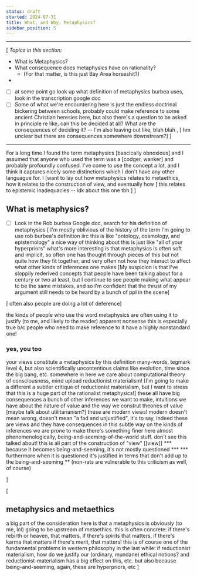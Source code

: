 ```yaml
---
status: draft
started: 2024-07-31
title: What, and Why, Metaphysics?
sidebar_position: 5
---
```



***
[
*Topics in this section:*

- What is Metaphysics?
- What consequence does metaphysics have on rationality?
  - (For that matter, is this just Bay Area horseshit?)
-

- [ ] at some point go look up what definition of metaphysics burbea uses, look in the transcription google doc
- [ ] Some of what we're encountering here is just the endless doctrinal bickering between schools, probably could make reference to some ancient Christian heresies here, but also there's a question to be asked in principle re like, can this be decided at all? What are the consequences of deciding it? -- I'm also leaving out like, blah blah , [ hm unclear but there are consequences somewhere downstream?]
]

***


For a long time I found the term metaphysics [bascically obnoxious] and I assumed that anyone who used the term was a [codger, wanker] and probably profoundly confused. I've come to use the concept a lot, and I think it captures nicely some distinctions which I don't have any other languague for. I [want to lay out how metaphysics relates to metaethics, how it relates to the construction of view, and eventually how [ this relates to epistemic inadequacies -- idk about this one tbh ] ]

## What is metaphysics?
- [ ] Look in the Rob burbea Google doc, search for his definition of metaphysics
[
I'm mostly oblivious of the history of the term
I'm going to use rob burbea's definition
	iirc this is like "ontology, cosmology, and epistemology"
a nice way of thinking about this is just like "all of your hyperpriors"
what's more interesting is that metaphysics is often soft and implicit, so often one has thought through pieces of this but not quite how they fit together, and very often not how they interact to affect what other kinds of inferences one makes
[My suspicion is that I've sloppily rederived concepts that people have been talking about for a century or two at least, but I continue to see people making what appear to be the same mistakes, and so I'm confident that the thrust of my argument still needs to be heard by a bunch of ppl in the scene]

[ often also people are doing a lot of deference]

the kinds of people who use the word metaphysics are often using it to justify (to me, and likely to the reader) apparent nonsense
this is especially true b/c people who need to make reference to it have a highly nonstandard one!


### yes, you too
your views constitute a metaphysics by this definition
many-words, tegmark level 4,
	but also scientifically uncontentious claims like evolution, time since the big bang, etc.
somewhere in here we care about computational theory of consciousness, mind upload
reductionist materialism!
	[I'm going to make a different a subtler critique of reductionist materialism, but I want to stress that this is a huge part of the rationalist metaphysics!]
these all have big consequences a bunch of other inferences we want to make, intuitions we have about the nature of value and the way we construt theories of value
	[maybe talk about utilitarianism?]
these are modern views!
	modern doesn't mean wrong, doesn't mean "a fad and unjustified", it's to say, indeed these are views and they have consequences in this subtle way on the kinds of inferences we are prone to make
	there's something finer here almost phenomenologically, being-and-seeming-of-the-world stuff.
		don't see this talked about!
		this is all part of the construction of "view" [[view]]
		*** because it becomes being-and-seeming, it's not mostly questioned ***
		*** furthermore when it is questioned it's justified in terms that don't add up to the being-and-seeming **
			(non-rats are vulnerable to this criticism as well, of course)

]

[
## metaphysics and metaethics
a big part of the consideration here is that a metaphysics is obviously (to me, lol) going to be upstream of metaethics.
this is often concrete: if there's rebirth or heaven, that matters, if there's spirits that matters, if there's karma that matters
	if there's merit, that matters! this is of course one of the fundamental problems in western philosophy in the last while: if reductionist materialism, how do we justify our (ordinary, mundane) ethical notions?
	and reductionist-materialism has a big effect on this, etc.
but also because being-and-seeming, again, these are hyperpriors, etc
]
